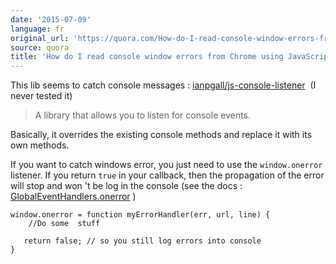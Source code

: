 ```yaml
---
date: '2015-07-09'
language: fr
original_url: 'https://quora.com/How-do-I-read-console-window-errors-from-Chrome-using-JavaScript/answer/Clément-Renaud'
source: quora
title: 'How do I read console window errors from Chrome using JavaScript?'
---
```


This lib seems to catch console messages :
[ianpgall/js-console-listener](https://github.com/ianpgall/js-console-listener) 
(I never tested it) 
 

> A library that allows you to listen for console events.

 
Basically, it overrides the existing console methods and replace it with
its own methods. 
 
If you want to catch windows error, you just need to use the
`window.onerror` listener. If you return `true` in your callback, then
the propagation of the error will stop and won 't be log in the console
(see the docs :
[GlobalEventHandlers.onerror](https://developer.mozilla.org/en-US/docs/Web/API/GlobalEventHandlers/onerror)
) 
 

    window.onerror = function myErrorHandler(err, url, line) { 
        //Do some  stuff
       
       return false; // so you still log errors into console
    }
